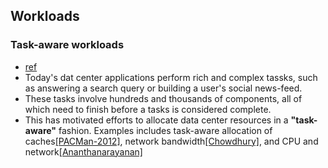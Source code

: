## Workloads


### Task-aware workloads
- [ref](../papers/DogarK14_SIGCOMM_Decentralized-TaskScheduling-for-DCN.md)
- Today's dat center applications perform rich and complex tassks, such as answering a search query or building a user's social news-feed.
- These tasks involve hundreds and thousands of components, all of which need to finish before a tasks is considered complete.
- This has motivated efforts to allocate data center resources in a **"task-aware"** fashion. Examples includes task-aware allocation of caches[[PACMan-2012]](http://dl.acm.org/citation.cfm?id=2228326), network bandwidth[[Chowdhury]](http://dl.acm.org/citation.cfm?id=2018448), and CPU and network[[Ananthanarayanan]](http://dl.acm.org/citation.cfm?id=1924962)
